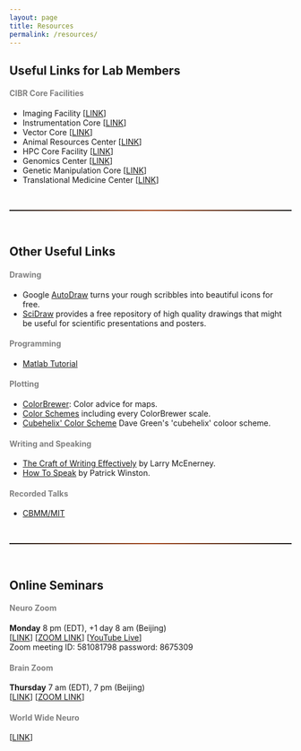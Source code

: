 ```yaml
---
layout: page
title: Resources
permalink: /resources/
---
```


## Useful Links for Lab Members

<h4 style="color:gray">CIBR Core Facilities</h4> 

* Imaging Facility [[LINK](https://imaging.cibr.ac.cn/index.php)]
* Instrumentation Core [[LINK](https://instrumentation.cibr.ac.cn/index.php/Index/index)]
* Vector Core [[LINK](http://vector.cibr.ac.cn/)]
* Animal Resources Center [[LINK](http://laboratory-animal-resource-center.cibr.ac.cn/)]
* HPC Core Facility [[LINK](http://hpc.cibr.ac.cn/)]
* Genomics Center [[LINK](http://genomics.cibr.ac.cn/)]
* Genetic Manipulation Core [[LINK](http://genetic-manipulation.cibr.ac.cn/)]
* Translational Medicine Center [[LINK](http://translational-medicine-center.cibr.ac.cn/)]

<br>
<hr style="height:2px; border:1px; background-image: linear-gradient(to right, rgba(255, 94, 19, 0), rgba(255, 94, 19, 0.6), rgba(255, 94, 19, 0))" />
<br>

## Other Useful Links

<h4 style="color:gray">Drawing</h4> 

* Google [AutoDraw](https://www.autodraw.com/) turns your rough scribbles into beautiful icons for free.<br>
* [SciDraw](https://scidraw.io/) provides a free repository of high quality drawings that might be useful for scientific presentations and posters.

<h4 style="color:gray">Programming</h4>

* [Matlab Tutorial](https://www.mathworks.com/help/matlab/)

<h4 style="color:gray">Plotting</h4>

* [ColorBrewer](https://colorbrewer2.org/#type=sequential&scheme=BuGn&n=3): Color advice for maps.<br>
* [Color Schemes](https://observablehq.com/@d3/color-schemes) including every ColorBrewer scale.
* [Cubehelix' Color Scheme](http://www.mrao.cam.ac.uk/~dag/CUBEHELIX/) Dave Green's 'cubehelix' coloor scheme.

<h4 style="color:gray">Writing and Speaking</h4>

* [The Craft of Writing Effectively](https://www.youtube.com/watch?v=vtIzMaLkCaM) by Larry McEnerney.<br>
* [How To Speak](https://www.youtube.com/watch?v=Unzc731iCUY) by Patrick Winston.

<h4 style="color:gray">Recorded Talks</h4>

* [CBMM/MIT](https://cbmm.mit.edu/videos)<br>
 
<br>
<hr style="height:2px; border:1px; background-image: linear-gradient(to right, rgba(255, 94, 19, 0), rgba(255, 94, 19, 0.6), rgba(255, 94, 19, 0))" />
<br>

## Online Seminars

<h4 style="color:gray">Neuro Zoom</h4>

**Monday** 8 pm (EDT), +1 day 8 am (Beijing)<br>
[[LINK](https://www.neurozoom.bio/)] [[ZOOM LINK](https://stanford.zoom.us/j/581081798?pwd=eVpMVVlucjVsQ2tZdy9TblRKVm9Wdz09)] [[YouTube Live](https://www.youtube.com/channel/UCk4jfqUT80dRAs9lYTA7smw)] <br>
Zoom meeting ID: 581081798 password: 8675309

<h4 style="color:gray">Brain Zoom</h4>

**Thursday** 7 am (EDT), 7 pm (Beijing)<br>
[[LINK](https://brainonline.mystrikingly.com/)] [[ZOOM LINK](https://ucl.zoom.us/j/2469477222)]<br>


<h4 style="color:gray">World Wide Neuro</h4>

[[LINK](https://www.world-wide.org/Neuro/)]


